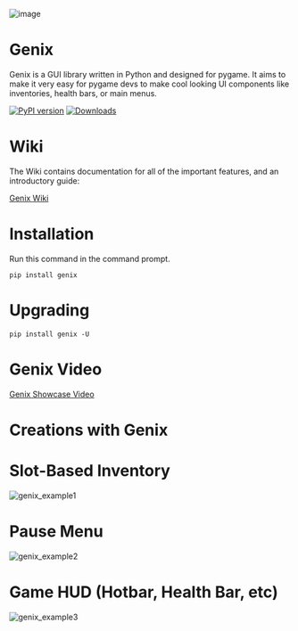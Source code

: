 ![image](https://user-images.githubusercontent.com/46400863/88863507-075b1080-d1d1-11ea-9b06-480b054ce1d3.png)

# Genix
Genix is a GUI library written in Python and designed for pygame.  It aims to make it very easy for pygame devs to make cool looking UI components like inventories, health bars, or main menus.

[![PyPI version](https://badge.fury.io/py/genix.svg)](https://badge.fury.io/py/genix) [![Downloads](https://pepy.tech/badge/genix)](https://pepy.tech/project/genix)

# Wiki

The Wiki contains documentation for all of the important features, and an introductory guide:

[Genix Wiki](https://github.com/thealec1/genix/wiki/01.-Home)

# Installation

Run this command in the command prompt.

```
pip install genix
```
# Upgrading

```
pip install genix -U
```

# Genix Video

[Genix Showcase Video](https://www.reddit.com/r/pygame/comments/ifc8bq/genix_a_new_pygame_gui_library/)

# Creations with Genix

# Slot-Based Inventory

![genix_example1](https://user-images.githubusercontent.com/46400863/90972306-e773ef80-e4e5-11ea-93f2-5f586d66b6db.PNG)

# Pause Menu

![genix_example2](https://user-images.githubusercontent.com/46400863/90972317-007ca080-e4e6-11ea-8090-ef492723c3ff.PNG)

# Game HUD (Hotbar, Health Bar, etc)

![genix_example3](https://user-images.githubusercontent.com/46400863/90972328-29049a80-e4e6-11ea-8e75-fa2ee0e18b72.PNG)
